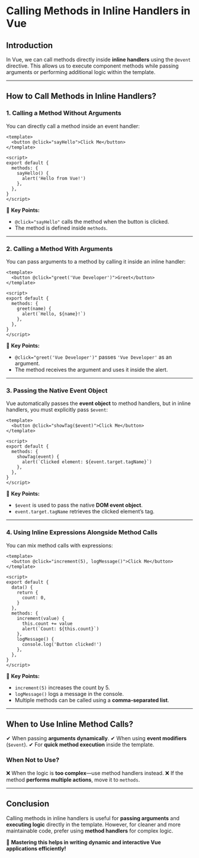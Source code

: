 # **Calling Methods in Inline Handlers in Vue**

## **Introduction**

In Vue, we can call methods directly inside **inline handlers** using the `@event` directive. This allows us to execute component methods while passing arguments or performing additional logic within the template.

---

## **How to Call Methods in Inline Handlers?**

### **1. Calling a Method Without Arguments**

You can directly call a method inside an event handler:

```vue
<template>
  <button @click="sayHello">Click Me</button>
</template>

<script>
export default {
  methods: {
    sayHello() {
      alert('Hello from Vue!')
    },
  },
}
</script>
```

📌 **Key Points:**

- `@click="sayHello"` calls the method when the button is clicked.
- The method is defined inside `methods`.

---

### **2. Calling a Method With Arguments**

You can pass arguments to a method by calling it inside an inline handler:

```vue
<template>
  <button @click="greet('Vue Developer')">Greet</button>
</template>

<script>
export default {
  methods: {
    greet(name) {
      alert(`Hello, ${name}!`)
    },
  },
}
</script>
```

📌 **Key Points:**

- `@click="greet('Vue Developer')"` passes `'Vue Developer'` as an argument.
- The method receives the argument and uses it inside the alert.

---

### **3. Passing the Native Event Object**

Vue automatically passes the **event object** to method handlers, but in inline handlers, you must explicitly pass `$event`:

```vue
<template>
  <button @click="showTag($event)">Click Me</button>
</template>

<script>
export default {
  methods: {
    showTag(event) {
      alert(`Clicked element: ${event.target.tagName}`)
    },
  },
}
</script>
```

📌 **Key Points:**

- `$event` is used to pass the native **DOM event object**.
- `event.target.tagName` retrieves the clicked element’s tag.

---

### **4. Using Inline Expressions Alongside Method Calls**

You can mix method calls with expressions:

```vue
<template>
  <button @click="increment(5), logMessage()">Click Me</button>
</template>

<script>
export default {
  data() {
    return {
      count: 0,
    }
  },
  methods: {
    increment(value) {
      this.count += value
      alert(`Count: ${this.count}`)
    },
    logMessage() {
      console.log('Button clicked!')
    },
  },
}
</script>
```

📌 **Key Points:**

- `increment(5)` increases the count by 5.
- `logMessage()` logs a message in the console.
- Multiple methods can be called using a **comma-separated list**.

---

## **When to Use Inline Method Calls?**

✔ When passing **arguments dynamically**.
✔ When using **event modifiers** (`$event`).
✔ For **quick method execution** inside the template.

### **When Not to Use?**

❌ When the logic is **too complex**—use method handlers instead.
❌ If the method **performs multiple actions**, move it to `methods`.

---

## **Conclusion**

Calling methods in inline handlers is useful for **passing arguments** and **executing logic** directly in the template. However, for cleaner and more maintainable code, prefer using **method handlers** for complex logic.

🚀 **Mastering this helps in writing dynamic and interactive Vue applications efficiently!**
